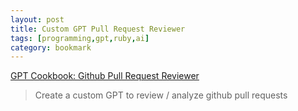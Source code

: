 ```yaml
---
layout: post
title: Custom GPT Pull Request Reviewer
tags: [programming,gpt,ruby,ai]
category: bookmark
---
```


[GPT Cookbook: Github Pull Request Reviewer](https://cookbook.openai.com/examples/chatgpt/gpt_actions_library/gpt_action_github)

> Create a custom GPT to review / analyze github pull requests
